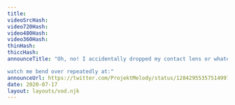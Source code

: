 ```yaml
---
title: 
videoSrcHash: 
video720Hash: 
video480Hash: 
video360Hash: 
thinHash: 
thiccHash: 
announceTitle: "Oh, no! I accidentally dropped my contact lens or whatever. Wanna help me find it?

watch me bend over repeatedly at:"
announceUrl: https://twitter.com/ProjektMelody/status/1284295535751499776
date: 2020-07-17
layout: layouts/vod.njk
---
```

